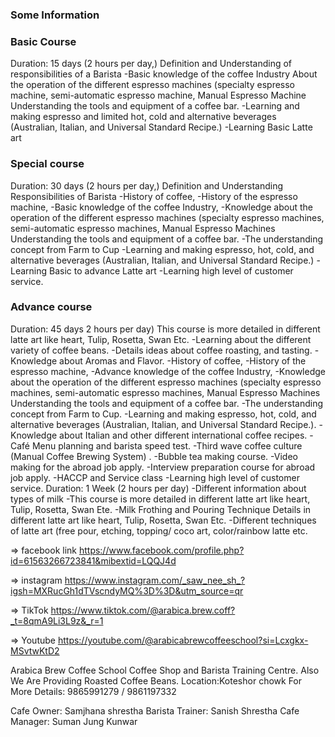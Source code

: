 ### Some Information

### Basic Course

Duration: 15 days
(2 hours per day,)
Definition and Understanding of responsibilities of a Barista
-Basic knowledge of the coffee Industry
About the operation of the different espresso machines (specialty espresso machine, semi-automatic espresso machine, Manual Espresso Machine
Understanding the tools and equipment of a coffee bar.
-Learning and making espresso and limited hot, cold and alternative beverages (Australian, Italian, and Universal Standard Recipe.)
-Learning Basic Latte art

### Special course

Duration: 30 days
(2 hours per day,)
Definition and Understanding Responsibilities of Barista
-History of coffee,
-History of the espresso machine,
-Basic knowledge of the coffee Industry,
-Knowledge about the operation of the different espresso machines (specialty espresso machines, semi-automatic espresso machines, Manual Espresso Machines
Understanding the tools and equipment of a coffee bar.
-The understanding concept from Farm to Cup
-Learning and making espresso, hot, cold, and alternative beverages (Australian, Italian, and Universal Standard Recipe.)
-Learning Basic to advance Latte art
-Learning high level of customer service.

### Advance course

Duration: 45 days
2 hours per day)
This course is more detailed in different latte art like heart, Tulip, Rosetta, Swan Etc.
-Learning about the different variety of coffee beans.
-Details ideas about coffee roasting, and tasting.
-Knowledge about Aromas and Flavor.
-History of coffee,
-History of the espresso machine,
-Advance knowledge of the coffee Industry,
-Knowledge about the operation of the different espresso machines (specialty espresso machines, semi-automatic espresso machines, Manual Espresso Machines
Understanding the tools and equipment of a coffee bar.
-The understanding concept from Farm to Cup.
-Learning and making espresso, hot, cold, and alternative beverages (Australian, Italian, and Universal Standard Recipe.).
-Knowledge about Italian and other different international coffee recipes.
-Café Menu planning and barista speed test.
-Third wave coffee culture (Manual Coffee Brewing System) .
-Bubble tea making course.
-Video making for the abroad job apply.
-Interview preparation course for abroad job apply.
-HACCP and Service class
-Learning high level of customer service.
Duration: 1 Week (2 hours per day)
-Different information about types of milk
-This course is more detailed in different latte art like heart, Tulip, Rosetta, Swan Ete.
-Milk Frothing and Pouring Technique
Details in different latte art like heart, Tulip, Rosetta, Swan Etc.
-Different techniques of latte art (free pour, etching, topping/ coco art, color/rainbow latte etc.

=> facebook link
https://www.facebook.com/profile.php?id=61563266723841&mibextid=LQQJ4d

=> instagram
https://www.instagram.com/_saw_nee_sh_?igsh=MXRucGh1dTVscndyMQ%3D%3D&utm_source=qr

=> TikTok
https://www.tiktok.com/@arabica.brew.coff?_t=8qmA9Li3L9z&_r=1

=> Youtube
https://youtube.com/@arabicabrewcoffeeschool?si=Lcxgkx-MSvtwKtD2

Arabica Brew Coffee School
Coffee Shop and Barista Training Centre. Also We Are Providing Roasted Coffee Beans.
Location:Koteshor chowk
For More Details: 9865991279 / 9861197332

Cafe Owner: Samjhana shrestha
Barista Trainer: Sanish Shrestha
Cafe Manager: Suman Jung Kunwar
